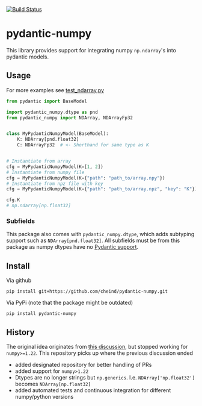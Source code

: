 [![Build Status](https://github.com/cheind/pydantic-numpy/actions/workflows/python-package.yml/badge.svg)](https://github.com/cheind/pydantic-numpy/actions/workflows/python-package.yml)

# pydantic-numpy

This library provides support for integrating numpy `np.ndarray`'s into pydantic models.

## Usage

For more examples see [test_ndarray.py](./tests/test_ndarray.py)

```python
from pydantic import BaseModel

import pydantic_numpy.dtype as pnd
from pydantic_numpy import NDArray, NDArrayFp32


class MyPydanticNumpyModel(BaseModel):
    K: NDArray[pnd.float32]
    C: NDArrayFp32  # <- Shorthand for same type as K


# Instantiate from array
cfg = MyPydanticNumpyModel(K=[1, 2])
# Instantiate from numpy file
cfg = MyPydanticNumpyModel(K={"path": "path_to/array.npy"})
# Instantiate from npz file with key
cfg = MyPydanticNumpyModel(K={"path": "path_to/array.npz", "key": "K"})

cfg.K
# np.ndarray[np.float32]
```

### Subfields

This package also comes with `pydantic_numpy.dtype`, which adds subtyping support such as `NDArray[pnd.float32]`. All subfields must be from this package as numpy dtypes have no [Pydantic support](https://pydantic-docs.helpmanual.io/usage/types/#generic-classes-as-types).

## Install

Via github

```shell
pip install git+https://github.com/cheind/pydantic-numpy.git
```

Via PyPi (note that the package might be outdated)

```shell
pip install pydantic-numpy
```

## History

The original idea originates from [this discussion](https://gist.github.com/danielhfrank/00e6b8556eed73fb4053450e602d2434), but stopped working for `numpy>=1.22`. This repository picks up where the previous discussion ended

-   added designated repository for better handling of PRs
-   added support for `numpy>1.22`
-   Dtypes are no longer strings but `np.generics`. I.e. `NDArray['np.float32']` becomes `NDArray[np.float32]`
-   added automated tests and continuous integration for different numpy/python versions
